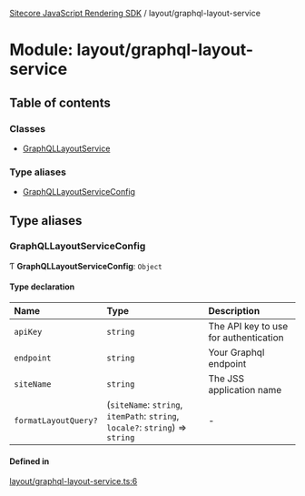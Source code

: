 [Sitecore JavaScript Rendering SDK](../README.md) / layout/graphql-layout-service

# Module: layout/graphql-layout-service

## Table of contents

### Classes

- [GraphQLLayoutService](../classes/layout_graphql_layout_service.GraphQLLayoutService.md)

### Type aliases

- [GraphQLLayoutServiceConfig](layout_graphql_layout_service.md#graphqllayoutserviceconfig)

## Type aliases

### GraphQLLayoutServiceConfig

Ƭ **GraphQLLayoutServiceConfig**: `Object`

#### Type declaration

| Name | Type | Description |
| :------ | :------ | :------ |
| `apiKey` | `string` | The API key to use for authentication |
| `endpoint` | `string` | Your Graphql endpoint |
| `siteName` | `string` | The JSS application name |
| `formatLayoutQuery?` | (`siteName`: `string`, `itemPath`: `string`, `locale?`: `string`) => `string` | - |

#### Defined in

[layout/graphql-layout-service.ts:6](https://github.com/Sitecore/jss/blob/c1078945/packages/sitecore-jss/src/layout/graphql-layout-service.ts#L6)
